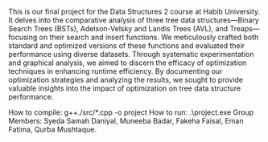 This is our final project for the Data Structures 2 course at Habib University. It delves into the comparative analysis of three tree data structures—Binary Search Trees (BSTs), Adelson-Velsky and Landis Trees (AVL), and Treaps—focusing on their search and insert functions. We meticulously crafted both standard and optimized versions of these functions and evaluated their performance using diverse datasets. Through systematic experimentation and graphical analysis, we aimed to discern the efficacy of optimization techniques in enhancing runtime efficiency. By documenting our optimization strategies and analyzing the results, we sought to provide valuable insights into the impact of optimization on tree data structure performance.



How to compile: g++./src/*.cpp -o project
How to run: .\project.exe
Group Members: Syeda Samah Daniyal, Muneeba Badar, Fakeha Faisal, Eman Fatima, Qurba Mushtaque.
